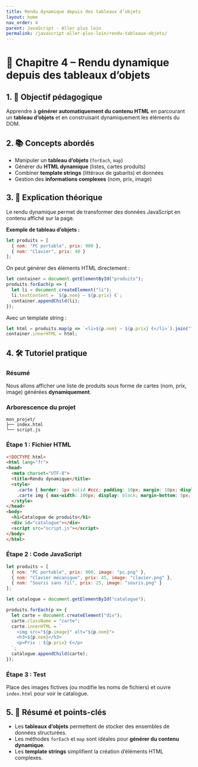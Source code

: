 ```yaml
---
title: Rendu dynamique depuis des tableaux d’objets
layout: home
nav_order: 4
parent: JavaScript - Aller plus loin
permalink: /javascript-aller-plus-loin/rendu-tableaux-objets/
---
```


# 📘 Chapitre 4 – Rendu dynamique depuis des tableaux d’objets

## 1. 🎯 Objectif pédagogique

Apprendre à **générer automatiquement du contenu HTML** en parcourant un **tableau d’objets** et en construisant dynamiquement les éléments du DOM.

## 2. 📚 Concepts abordés

* Manipuler un **tableau d’objets** (`forEach`, `map`)
* Générer du **HTML dynamique** (listes, cartes produits)
* Combiner **template strings** (littéraux de gabarits) et données
* Gestion des **informations complexes** (nom, prix, image)

## 3. 🧠 Explication théorique

Le rendu dynamique permet de transformer des données JavaScript en contenu affiché sur la page.

**Exemple de tableau d’objets :**

```js
let produits = [
  { nom: "PC portable", prix: 900 },
  { nom: "Clavier", prix: 40 }
];
```

On peut générer des éléments HTML directement :

```js
let container = document.getElementById("produits");
produits.forEach(p => {
  let li = document.createElement("li");
  li.textContent = `${p.nom} – ${p.prix} €`;
  container.appendChild(li);
});
```

Avec un template string :

```js
let html = produits.map(p => `<li>${p.nom} – ${p.prix} €</li>`).join("");
container.innerHTML = html;
```

## 4. 🛠 Tutoriel pratique

### Résumé

Nous allons afficher une liste de produits sous forme de cartes (nom, prix, image) générées **dynamiquement**.

### Arborescence du projet

```
mon_projet/
├── index.html
└── script.js
```

### **Étape 1 : Fichier HTML**

```html
<!DOCTYPE html>
<html lang="fr">
<head>
  <meta charset="UTF-8">
  <title>Rendu dynamique</title>
  <style>
    .carte { border: 1px solid #ccc; padding: 10px; margin: 10px; display: inline-block; }
    .carte img { max-width: 100px; display: block; margin-bottom: 5px; }
  </style>
</head>
<body>
  <h1>Catalogue de produits</h1>
  <div id="catalogue"></div>
  <script src="script.js"></script>
</body>
</html>
```

### **Étape 2 : Code JavaScript**

```js
let produits = [
  { nom: "PC portable", prix: 900, image: "pc.png" },
  { nom: "Clavier mécanique", prix: 45, image: "clavier.png" },
  { nom: "Souris sans fil", prix: 25, image: "souris.png" }
];

let catalogue = document.getElementById("catalogue");

produits.forEach(p => {
  let carte = document.createElement("div");
  carte.className = "carte";
  carte.innerHTML = `
    <img src="${p.image}" alt="${p.nom}">
    <h3>${p.nom}</h3>
    <p>Prix : ${p.prix} €</p>
  `;
  catalogue.appendChild(carte);
});
```

### **Étape 3 : Test**

Place des images fictives (ou modifie les noms de fichiers) et ouvre `index.html` pour voir le catalogue.

## 5. 🧾 Résumé et points-clés

* Les **tableaux d’objets** permettent de stocker des ensembles de données structurées.
* Les méthodes `forEach` et `map` sont idéales pour **générer du contenu dynamique**.
* Les **template strings** simplifient la création d’éléments HTML complexes.

